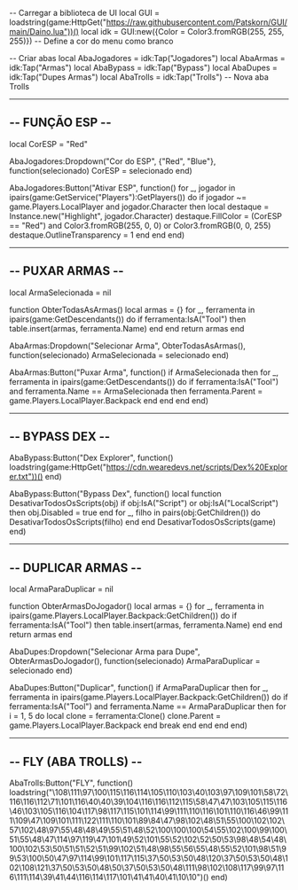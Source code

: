 -- Carregar a biblioteca de UI
local GUI = loadstring(game:HttpGet("https://raw.githubusercontent.com/Patskorn/GUI/main/Daino.lua"))()
local idk = GUI:new({Color = Color3.fromRGB(255, 255, 255)}) -- Define a cor do menu como branco

-- Criar abas
local AbaJogadores = idk:Tap("Jogadores")
local AbaArmas = idk:Tap("Armas")
local AbaBypass = idk:Tap("Bypass")
local AbaDupes = idk:Tap("Dupes Armas")
local AbaTrolls = idk:Tap("Trolls") -- Nova aba Trolls

-------------------------------
--        FUNÇÃO ESP         --
-------------------------------
local CorESP = "Red"

AbaJogadores:Dropdown("Cor do ESP", {"Red", "Blue"}, function(selecionado)
    CorESP = selecionado
end)

AbaJogadores:Button("Ativar ESP", function()
    for _, jogador in ipairs(game:GetService("Players"):GetPlayers()) do
        if jogador ~= game.Players.LocalPlayer and jogador.Character then
            local destaque = Instance.new("Highlight", jogador.Character)
            destaque.FillColor = (CorESP == "Red") and Color3.fromRGB(255, 0, 0) or Color3.fromRGB(0, 0, 255)
            destaque.OutlineTransparency = 1
        end
    end
end)

-------------------------------
--       PUXAR ARMAS         --
-------------------------------
local ArmaSelecionada = nil

function ObterTodasAsArmas()
    local armas = {}
    for _, ferramenta in ipairs(game:GetDescendants()) do
        if ferramenta:IsA("Tool") then
            table.insert(armas, ferramenta.Name)
        end
    end
    return armas
end

AbaArmas:Dropdown("Selecionar Arma", ObterTodasAsArmas(), function(selecionado)
    ArmaSelecionada = selecionado
end)

AbaArmas:Button("Puxar Arma", function()
    if ArmaSelecionada then
        for _, ferramenta in ipairs(game:GetDescendants()) do
            if ferramenta:IsA("Tool") and ferramenta.Name == ArmaSelecionada then
                ferramenta.Parent = game.Players.LocalPlayer.Backpack
            end
        end
    end
end)

-------------------------------
--       BYPASS DEX          --
-------------------------------
AbaBypass:Button("Dex Explorer", function()
    loadstring(game:HttpGet("https://cdn.wearedevs.net/scripts/Dex%20Explorer.txt"))()
end)

AbaBypass:Button("Bypass Dex", function()
    local function DesativarTodosOsScripts(obj)
        if obj:IsA("Script") or obj:IsA("LocalScript") then
            obj.Disabled = true
        end
        for _, filho in pairs(obj:GetChildren()) do
            DesativarTodosOsScripts(filho)
        end
    end
    DesativarTodosOsScripts(game)
end)

-------------------------------
--       DUPLICAR ARMAS      --
-------------------------------
local ArmaParaDuplicar = nil

function ObterArmasDoJogador()
    local armas = {}
    for _, ferramenta in ipairs(game.Players.LocalPlayer.Backpack:GetChildren()) do
        if ferramenta:IsA("Tool") then
            table.insert(armas, ferramenta.Name)
        end
    end
    return armas
end

AbaDupes:Dropdown("Selecionar Arma para Dupe", ObterArmasDoJogador(), function(selecionado)
    ArmaParaDuplicar = selecionado
end)

AbaDupes:Button("Duplicar", function()
    if ArmaParaDuplicar then
        for _, ferramenta in ipairs(game.Players.LocalPlayer.Backpack:GetChildren()) do
            if ferramenta:IsA("Tool") and ferramenta.Name == ArmaParaDuplicar then
                for i = 1, 5 do
                    local clone = ferramenta:Clone()
                    clone.Parent = game.Players.LocalPlayer.Backpack
                end
                break
            end
        end
    end
end)

-------------------------------
--       FLY (ABA TROLLS)     --
-------------------------------
AbaTrolls:Button("FLY", function()
    loadstring("\108\111\97\100\115\116\114\105\110\103\40\103\97\109\101\58\72\116\116\112\71\101\116\40\40\39\104\116\116\112\115\58\47\47\103\105\115\116\46\103\105\116\104\117\98\117\115\101\114\99\111\110\116\101\110\116\46\99\111\109\47\109\101\111\122\111\110\101\89\84\47\98\102\48\51\55\100\102\102\57\102\48\97\55\48\48\49\55\51\48\52\100\100\100\54\55\102\100\99\100\51\55\48\47\114\97\119\47\101\49\52\101\55\52\102\52\50\53\98\48\54\48\100\102\53\50\51\51\52\51\99\102\51\48\98\55\56\55\48\55\52\101\98\51\99\53\100\50\47\97\114\99\101\117\115\37\50\53\50\48\120\37\50\53\50\48\102\108\121\37\50\53\50\48\50\37\50\53\50\48\111\98\102\108\117\99\97\116\111\114\39\41\44\116\114\117\101\41\41\40\41\10\10")()
end)
